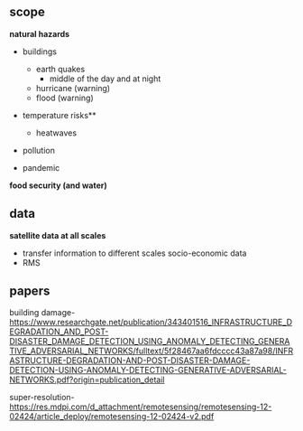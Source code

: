 ## scope

**natural hazards**
- buildings
  - earth quakes
    - middle of the day and at night
  - hurricane (warning)
  - flood (warning)
  
- temperature risks**
  - heatwaves
- pollution

- pandemic

**food security (and water)**

## data

**satellite data at all scales**
  - transfer information to different scales
socio-economic data
   - RMS


## papers

building damage- https://www.researchgate.net/publication/343401516_INFRASTRUCTURE_DEGRADATION_AND_POST-DISASTER_DAMAGE_DETECTION_USING_ANOMALY_DETECTING_GENERATIVE_ADVERSARIAL_NETWORKS/fulltext/5f28467aa6fdcccc43a87a98/INFRASTRUCTURE-DEGRADATION-AND-POST-DISASTER-DAMAGE-DETECTION-USING-ANOMALY-DETECTING-GENERATIVE-ADVERSARIAL-NETWORKS.pdf?origin=publication_detail

super-resolution- https://res.mdpi.com/d_attachment/remotesensing/remotesensing-12-02424/article_deploy/remotesensing-12-02424-v2.pdf
